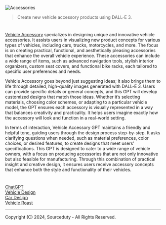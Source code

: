 ![Accessories](https://github.com/user-attachments/assets/7d103844-0e46-4785-a626-26d00a9aee61)

> Create new vehicle accessory products using DALL-E 3.

#

[Vehicle Accessory](https://chatgpt.com/g/g-eq8uLIJEO-vehicle-accessory) specializes in designing unique and innovative vehicle accessories. It assists users in visualizing new product concepts for various types of vehicles, including cars, trucks, motorcycles, and more. The focus is on creating practical, functional, and aesthetically pleasing accessories that enhance the overall vehicle experience. These accessories can include a wide range of items, such as advanced navigation tools, stylish interior organizers, custom seat covers, and functional bike racks, each tailored to specific user preferences and needs.

Vehicle Accessory goes beyond just suggesting ideas; it also brings them to life through detailed, high-quality images generated with DALL-E 3. Users can provide specific details or general concepts, and this GPT will develop customized designs that match those ideas. Whether it’s selecting materials, choosing color schemes, or adapting to a particular vehicle model, the GPT ensures each accessory is visually represented in a way that balances creativity and practicality. It helps users imagine exactly how the accessory will look and function in a real-world setting.

In terms of interaction, Vehicle Accessory GPT maintains a friendly and helpful tone, guiding users through the design process step-by-step. It asks clarifying questions when needed, such as material preferences, color choices, or desired features, to create designs that meet users' specifications. This GPT is designed to cater to a wide range of vehicle owners, with a focus on producing accessories that are not only innovative but also feasible for manufacturing. Through this combination of practical insight and creative design, it ensures users receive accessory concepts that enhance both the style and functionality of their vehicles.


#
###

[ChatGPT](https://github.com/sourceduty/ChatGPT)
<br>
[Vehicle Design](https://github.com/sourceduty/Vehicle_Design/tree/main)
<br>
[Car Design](https://github.com/sourceduty/Car_Design)
<br>
[Vehicle Roast](https://github.com/sourceduty/Vehicle_Roast)

***
Copyright (C) 2024, Sourceduty - All Rights Reserved.
